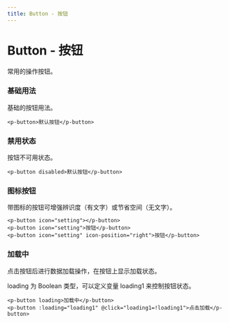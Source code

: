```yaml
---
title: Button - 按钮
---
```


# Button - 按钮
常用的操作按钮。

### 基础用法

基础的按钮用法。

  <ClientOnly>
  <button-default></button-default>
  </ClientOnly>

    <p-button>默认按钮</p-button>

### 禁用状态

按钮不可用状态。

  <ClientOnly>
  <button-disabled></button-disabled>
  </ClientOnly>

    <p-button disabled>默认按钮</p-button>

### 图标按钮
带图标的按钮可增强辨识度（有文字）或节省空间（无文字）。

  <ClientOnly>
  <button-icon></button-icon>
  </ClientOnly>

    <p-button icon="setting"></p-button>
    <p-button icon="setting">按钮</p-button>
    <p-button icon="setting" icon-position="right">按钮</p-button>

### 加载中
点击按钮后进行数据加载操作，在按钮上显示加载状态。

loading 为 Boolean 类型，可以定义变量 loading1 来控制按钮状态。

  <ClientOnly>
  <button-loading></button-loading>
  </ClientOnly>

    <p-button loading>加载中</p-button>
    <p-button :loading="loading1" @click="loading1=!loading1">点击加载</p-button>